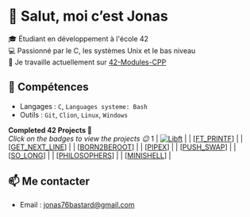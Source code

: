 # 👋 Salut, moi c’est Jonas

🎓 Étudiant en développement à l'école 42  
💻 Passionné par le C, les systèmes Unix et le bas niveau  
🚀 Je travaille actuellement sur [42-Modules-CPP](https://github.com/jbastard/42-CPP)

## 🔧 Compétences
- Langages : `C`, `Languages systeme: Bash`
- Outils : `Git`, `Clion`, `Linux`, `Windows`

**Completed 42 Projects 🚀**  
*Click on the badges to view the projects 😉*
1
| [![Libft](https://img.shields.io/badge/Libft-100%2F100-brightgreen?style=for-the-badge)](https://github.com/jbastard/42-Libft) |
| [[FT_PRINTF](https://img.shields.io/badge/FT_Printf-100%2F100-brightgreen?style=for-the-badge)] |
| [[GET_NEXT_LINE](https://img.shields.io/badge/Get_Next_line-100%2F100-brightgreen?style=for-the-badge)] |
| [[BORN2BEROOT](https://img.shields.io/badge/Born_To_Be_Root-100%2F100-brightgreen?style=for-the-badge)] |
| [[PIPEX](https://img.shields.io/badge/Pipex-100%2F100-brightgreen?style=for-the-badge)] |
| [[PUSH_SWAP](https://img.shields.io/badge/Push-Swap-100%2F100-brightgreen?style=for-the-badge)] |
| [[SO_LONG](https://img.shields.io/badge/So-long-100%2F100-brightgreen?style=for-the-badge)] |
| [[PHILOSOPHERS](https://img.shields.io/badge/Philosophers-100%2F100-brightgreen?style=for-the-badge)] |
| [[MINISHELL](https://img.shields.io/badge/Minishell-100%2F100-brightgreen?style=for-the-badge)] |

## 📫 Me contacter
- Email : jonas76bastard@gmail.com
